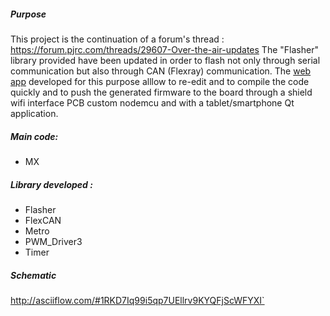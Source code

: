 ##### Purpose
This project is the continuation of a forum's thread : https://forum.pjrc.com/threads/29607-Over-the-air-updates
The "Flasher" library provided have been updated in order to flash not only through serial communication but also through CAN (Flexray) communication.
The [web app](http://nathanhue.com/ota) developed for this purpose alllow to re-edit and to compile the code quickly and to push the generated firmware to the board through a shield wifi interface PCB custom nodemcu and with a tablet/smartphone Qt application.

##### Main code:
- MX

##### Library developed :
- Flasher
- FlexCAN
- Metro	
- PWM_Driver3	
- Timer

##### Schematic
http://asciiflow.com/#1RKD7Iq99i5qp7UEllrv9KYQFjScWFYXI`
